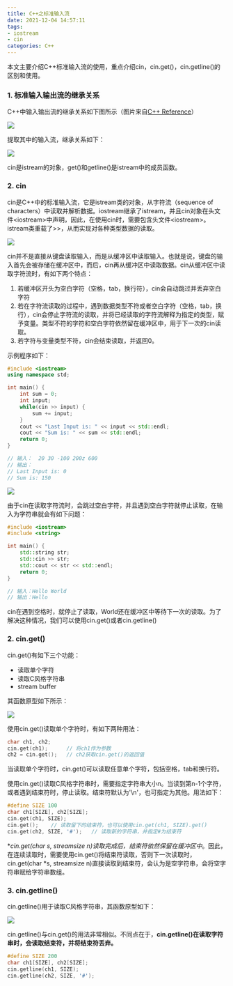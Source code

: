 ```yaml
---
title: C++之标准输入流
date: 2021-12-04 14:57:11
tags:
- iostream
- cin
categories: C++
---
```


本文主要介绍C++标准输入流的使用，重点介绍cin，cin.get()，cin.getline()的区别和使用。

<!--more-->

### 1. 标准输入输出流的继承关系

C++中输入输出流的继承关系如下图所示（图片来自[C++ Reference](http://www.cplusplus.com/reference/ios/)）

![](https://jxliu-picbed.oss-cn-shanghai.aliyuncs.com/img/iostream.gif)

提取其中的输入流，继承关系如下：

![](https://jxliu-picbed.oss-cn-shanghai.aliyuncs.com/img/image-20211204151513125.png)

cin是istream的对象，get()和getline()是istream中的成员函数。

### 2. cin

cin是C++中的标准输入流，它是istream类的对象，从字符流（sequence of characters）中读取并解析数据。iostream继承了istream，并且cin对象在头文件\<iostream\>中声明，因此，在使用cin时，需要包含头文件\<iostream\>。istream类重载了>>，从而实现对各种类型数据的读取。

![](https://jxliu-picbed.oss-cn-shanghai.aliyuncs.com/img/image-20211204161158637.png)

cin并不是直接从键盘读取输入，而是从缓冲区中读取输入。也就是说，键盘的输入首先会被存储在缓冲区中，而后，cin再从缓冲区中读取数据。cin从缓冲区中读取字符流时，有如下两个特点：

1. 若缓冲区开头为空白字符（空格，tab，换行符），cin会自动跳过并丢弃空白字符
2. 若在字符流读取的过程中，遇到数据类型不符或者空白字符（空格，tab，换行），cin会停止字符流的读取，并将已经读取的字符流解释为指定的类型，赋予变量。类型不符的字符和空白字符依然留在缓冲区中，用于下一次的cin读取。
3. 若字符与变量类型不符，cin会结束读取，并返回0。

示例程序如下：

```c++
#include <iostream>
using namespace std;

int main() {
    int sum = 0;
    int input;
    while(cin >> input) {
        sum += input;
    }
    cout << "Last Input is: " << input << std::endl;
    cout << "Sum is: " << sum << std::endl;
    return 0;
}

// 输入：  20 30 -100 200z 600
// 输出：
// Last Input is: 0
// Sum is: 150
```

![](https://jxliu-picbed.oss-cn-shanghai.aliyuncs.com/img/image-20211204170428391.png)

由于cin在读取字符流时，会跳过空白字符，并且遇到空白字符就停止读取，在输入为字符串就会有如下问题：

```c++
#include <iostream>
#include <string>

int main() {
    std::string str;
    std::cin >> str;
    std::cout << str << std::endl;
    return 0;
}

// 输入：Hello World
// 输出：Hello
```

cin在遇到空格时，就停止了读取，World还在缓冲区中等待下一次的读取。为了解决这种情况，我们可以使用cin.get()或者cin.getline()

### 2. cin.get()

cin.get()有如下三个功能：

- 读取单个字符
- 读取C风格字符串
- stream buffer

其函数原型如下所示：

![](https://jxliu-picbed.oss-cn-shanghai.aliyuncs.com/img/image-20211204201932050.png)

使用cin.get()读取单个字符时，有如下两种用法：

```c++
char ch1, ch2;
cin.get(ch1);      // 将ch1作为参数
ch2 = cin.get();   // ch2获取cin.get()的返回值
```

当读取单个字符时，cin.get()可以读取任意单个字符，包括空格，tab和换行符。

使用cin.get()读取C风格字符串时，需要指定字符串大小n。当读到第n-1个字符，或者遇到结束符时，停止读取。结束符默认为'\n'，也可指定为其他。用法如下：

```c++
#define SIZE 100
char ch1[SIZE], ch2[SIZE];
cin.get(ch1, SIZE);
cin.get();    // 读取留下的结束符，也可以使用cin.get(ch1, SIZE).get()
cin.get(ch2, SIZE, '#');   // 读取新的字符串，并指定#为结束符
```

**cin.get(char *s, streamsize n)读取完成后，结束符依然保留在缓冲区中**。因此，在连续读取时，需要使用cin.get()将结束符读取，否则下一次读取时，cin.get(char *s, streamsize n)直接读取到结束符，会认为是空字符串，会将空字符串赋给字符串数组。

### 3. cin.getline()

cin.getline()用于读取C风格字符串，其函数原型如下：

![](https://jxliu-picbed.oss-cn-shanghai.aliyuncs.com/img/image-20211204204043035.png)

cin.getline()与cin.get()的用法非常相似。不同点在于，**cin.getline()在读取字符串时，会读取结束符，并将结束符丢弃。**

```c++
#define SIZE 200
char ch1[SIZE], ch2[SIZE];
cin.getline(ch1, SIZE);
cin.getline(ch2, SIZE, '#');
```

